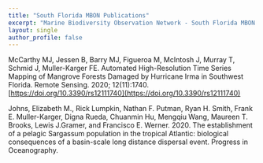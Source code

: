 ```yaml
---
title: "South Florida MBON Publications"
excerpt: "Marine Biodiversity Observation Network - South Florida MBON Publications"
layout: single
author_profile: false
---
```


McCarthy MJ, Jessen B, Barry MJ, Figueroa M, McIntosh J, Murray T, Schmid J, Muller-Karger FE. Automated High-Resolution Time Series Mapping of Mangrove Forests Damaged by Hurricane Irma in Southwest Florida. Remote Sensing. 2020; 12(11):1740. [https://doi.org/10.3390/rs12111740](https://doi.org/10.3390/rs12111740)

Johns, Elizabeth M., Rick Lumpkin, Nathan F. Putman, Ryan H. Smith, Frank E. Muller-Karger, Digna Rueda, Chuanmin Hu, Mengqiu Wang, Maureen T. Brooks, Lewis J.Gramer, and Francisco E. Werner. 2020. The establishment of a pelagic Sargassum population in the tropical Atlantic: biological consequences of a basin-scale long distance dispersal event. Progress in Oceanography.
